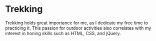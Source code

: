 <h1>Trekking</h1>
<p>Trekking holds great importance for me, as I dedicate my free time to practicing it. This passion for outdoor activities also correlates with my interest in honing skills such as HTML, CSS, and jQuery.</p>

